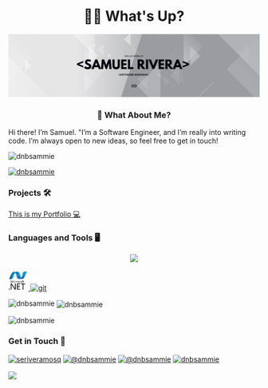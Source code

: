 <h1 align="center">👋🏽 What's Up?</h1>
<img src="./resources/banner.png"></img>

<h3 align="center">🤔 What About Me?</h3>
<p>Hi there! I’m Samuel. "I’m a Software Engineer, and I’m really into writing code. I’m always open to new ideas, so feel free to get in touch!</p>

<p align="left"> <img src="https://komarev.com/ghpvc/?username=dnbsammie&label=Profile%20views&color=0e75b6&style=flat" alt="dnbsammie" /> </p>

<p align="left"> <a href="https://github.com/ryo-ma/github-profile-trophy"><img src="https://github-profile-trophy.vercel.app/?username=dnbsammie" alt="dnbsammie" /></a> </p>

<h3>Projects 🛠</h3>

<a href="https://github.com/dnbsammie/MyPortfolio">This is my Portfolio 💻</a>


<h3 align="left">Languages and Tools 🖥</h3>

<p align="center">
  <a href="https://skillicons.dev">
    <img src="https://skillicons.dev/icons?i=java,cpp,cs,html,css" />
  </a>
</p>

<p align="left"> <a href="https://dotnet.microsoft.com/" target="_blank" rel="noreferrer"> <img src="https://raw.githubusercontent.com/devicons/devicon/master/icons/dot-net/dot-net-original-wordmark.svg" alt="dotnet" width="40" height="40"/> </a> <a href="https://git-scm.com/" target="_blank" rel="noreferrer"> <img src="https://www.vectorlogo.zone/logos/git-scm/git-scm-icon.svg" alt="git" width="40" height="40"/> </a> </p>

<p><img align="left" src="https://github-readme-stats.vercel.app/api/top-langs?username=dnbsammie&show_icons=true&locale=en&layout=compact" alt="dnbsammie" /></p>

<p>&nbsp;<img align="center" src="https://github-readme-stats.vercel.app/api?username=dnbsammie&show_icons=true&locale=en" alt="dnbsammie" /></p>

<p><img align="center" src="https://github-readme-streak-stats.herokuapp.com/?user=dnbsammie&" alt="dnbsammie" /></p>

<h3 align="left">Get in Touch 📱 </h3>
<p align="left">
<a href="https://linkedin.com/in/seriveramosq" target="blank"><img align="center" src="https://raw.githubusercontent.com/rahuldkjain/github-profile-readme-generator/master/src/images/icons/Social/linked-in-alt.svg" alt="seriveramosq" height="30" width="40" /></a>
<a href="https://instagram.com/@dnbsammie" target="blank"><img align="center" src="https://raw.githubusercontent.com/rahuldkjain/github-profile-readme-generator/master/src/images/icons/Social/instagram.svg" alt="@dnbsammie" height="30" width="40" /></a>
<a href="https://www.youtube.com/c/@dnbsammie" target="blank"><img align="center" src="https://raw.githubusercontent.com/rahuldkjain/github-profile-readme-generator/master/src/images/icons/Social/youtube.svg" alt="@dnbsammie" height="30" width="40" /></a>
<a href="https://discord.gg/dnbsammie" target="blank"><img align="center" src="https://raw.githubusercontent.com/rahuldkjain/github-profile-readme-generator/master/src/images/icons/Social/discord.svg" alt="dnbsammie" height="30" width="40" /></a>
</p>

<a href="https://github.com/dnbsammie/github-readme-stats">
  <img height="200" align="center" src="https://github-readme-stats.vercel.app/api?username=dnbsammie&show_icons=true&theme=nord"/>
</a>